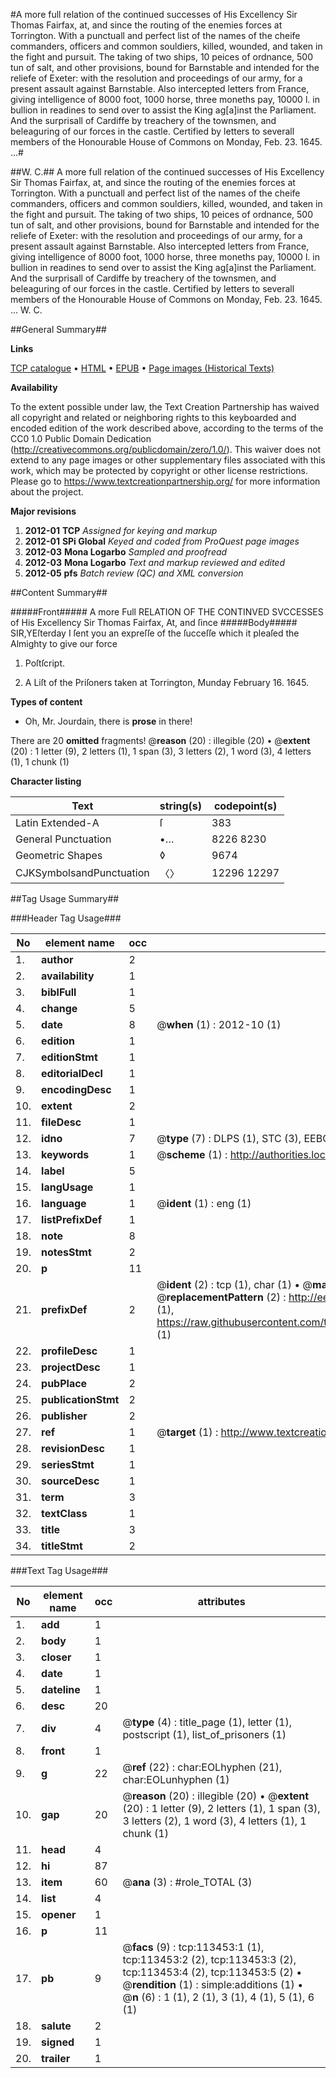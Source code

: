 #A more full relation of the continued successes of His Excellency Sir Thomas Fairfax, at, and since the routing of the enemies forces at Torrington. With a punctuall and perfect list of the names of the cheife commanders, officers and common souldiers, killed, wounded, and taken in the fight and pursuit. The taking of two ships, 10 peices of ordnance, 500 tun of salt, and other provisions, bound for Barnstable and intended for the reliefe of Exeter: with the resolution and proceedings of our army, for a present assault against Barnstable. Also intercepted letters from France, giving intelligence of 8000 foot, 1000 horse, three moneths pay, 10000 l. in bullion in readines to send over to assist the King ag[a]inst the Parliament. And the surprisall of Cardiffe by treachery of the townsmen, and beleaguring of our forces in the castle. Certified by letters to severall members of the Honourable House of Commons on Monday, Feb. 23. 1645. ...#

##W. C.##
A more full relation of the continued successes of His Excellency Sir Thomas Fairfax, at, and since the routing of the enemies forces at Torrington. With a punctuall and perfect list of the names of the cheife commanders, officers and common souldiers, killed, wounded, and taken in the fight and pursuit. The taking of two ships, 10 peices of ordnance, 500 tun of salt, and other provisions, bound for Barnstable and intended for the reliefe of Exeter: with the resolution and proceedings of our army, for a present assault against Barnstable. Also intercepted letters from France, giving intelligence of 8000 foot, 1000 horse, three moneths pay, 10000 l. in bullion in readines to send over to assist the King ag[a]inst the Parliament. And the surprisall of Cardiffe by treachery of the townsmen, and beleaguring of our forces in the castle. Certified by letters to severall members of the Honourable House of Commons on Monday, Feb. 23. 1645. ...
W. C.

##General Summary##

**Links**

[TCP catalogue](http://www.ota.ox.ac.uk/tcp/)  • 
[HTML](http://tei.it.ox.ac.uk/tcp/Texts-HTML/free/A78/A78411.html)  • 
[EPUB](http://tei.it.ox.ac.uk/tcp/Texts-EPUB/free/A78/A78411.epub) • 
[Page images (Historical Texts)](https://historicaltexts.jisc.ac.uk/eebo-99861320e)

**Availability**

To the extent possible under law, the Text Creation Partnership has waived all copyright and related or neighboring rights to this keyboarded and encoded edition of the work described above, according to the terms of the CC0 1.0 Public Domain Dedication (http://creativecommons.org/publicdomain/zero/1.0/). This waiver does not extend to any page images or other supplementary files associated with this work, which may be protected by copyright or other license restrictions. Please go to https://www.textcreationpartnership.org/ for more information about the project.

**Major revisions**

1. __2012-01__ __TCP__ *Assigned for keying and markup*
1. __2012-01__ __SPi Global__ *Keyed and coded from ProQuest page images*
1. __2012-03__ __Mona Logarbo__ *Sampled and proofread*
1. __2012-03__ __Mona Logarbo__ *Text and markup reviewed and edited*
1. __2012-05__ __pfs__ *Batch review (QC) and XML conversion*

##Content Summary##

#####Front#####
A more Full RELATION OF THE CONTINVED SVCCESSES of His Excellency Sir Thomas Fairfax, At, and ſince 
#####Body#####
SIR,YEſterday I ſent you an expreſſe of the ſucceſſe which it pleaſed the Almighty to give our force
1. Poſtſcript.

1. A Liſt of the Priſoners taken at Torrington, Munday February 16. 1645.

**Types of content**

  * Oh, Mr. Jourdain, there is **prose** in there!

There are 20 **omitted** fragments! 
 @__reason__ (20) : illegible (20)  •  @__extent__ (20) : 1 letter (9), 2 letters (1), 1 span (3), 3 letters (2), 1 word (3), 4 letters (1), 1 chunk (1)

**Character listing**


|Text|string(s)|codepoint(s)|
|---|---|---|
|Latin Extended-A|ſ|383|
|General Punctuation|•…|8226 8230|
|Geometric Shapes|◊|9674|
|CJKSymbolsandPunctuation|〈〉|12296 12297|

##Tag Usage Summary##

###Header Tag Usage###

|No|element name|occ|attributes|
|---|---|---|---|
|1.|__author__|2||
|2.|__availability__|1||
|3.|__biblFull__|1||
|4.|__change__|5||
|5.|__date__|8| @__when__ (1) : 2012-10 (1)|
|6.|__edition__|1||
|7.|__editionStmt__|1||
|8.|__editorialDecl__|1||
|9.|__encodingDesc__|1||
|10.|__extent__|2||
|11.|__fileDesc__|1||
|12.|__idno__|7| @__type__ (7) : DLPS (1), STC (3), EEBO-CITATION (1), PROQUEST (1), VID (1)|
|13.|__keywords__|1| @__scheme__ (1) : http://authorities.loc.gov/ (1)|
|14.|__label__|5||
|15.|__langUsage__|1||
|16.|__language__|1| @__ident__ (1) : eng (1)|
|17.|__listPrefixDef__|1||
|18.|__note__|8||
|19.|__notesStmt__|2||
|20.|__p__|11||
|21.|__prefixDef__|2| @__ident__ (2) : tcp (1), char (1)  •  @__matchPattern__ (2) : ([0-9\-]+):([0-9IVX]+) (1), (.+) (1)  •  @__replacementPattern__ (2) : http://eebo.chadwyck.com/downloadtiff?vid=$1&page=$2 (1), https://raw.githubusercontent.com/textcreationpartnership/Texts/master/tcpchars.xml#$1 (1)|
|22.|__profileDesc__|1||
|23.|__projectDesc__|1||
|24.|__pubPlace__|2||
|25.|__publicationStmt__|2||
|26.|__publisher__|2||
|27.|__ref__|1| @__target__ (1) : http://www.textcreationpartnership.org/docs/. (1)|
|28.|__revisionDesc__|1||
|29.|__seriesStmt__|1||
|30.|__sourceDesc__|1||
|31.|__term__|3||
|32.|__textClass__|1||
|33.|__title__|3||
|34.|__titleStmt__|2||


###Text Tag Usage###

|No|element name|occ|attributes|
|---|---|---|---|
|1.|__add__|1||
|2.|__body__|1||
|3.|__closer__|1||
|4.|__date__|1||
|5.|__dateline__|1||
|6.|__desc__|20||
|7.|__div__|4| @__type__ (4) : title_page (1), letter (1), postscript (1), list_of_prisoners (1)|
|8.|__front__|1||
|9.|__g__|22| @__ref__ (22) : char:EOLhyphen (21), char:EOLunhyphen (1)|
|10.|__gap__|20| @__reason__ (20) : illegible (20)  •  @__extent__ (20) : 1 letter (9), 2 letters (1), 1 span (3), 3 letters (2), 1 word (3), 4 letters (1), 1 chunk (1)|
|11.|__head__|4||
|12.|__hi__|87||
|13.|__item__|60| @__ana__ (3) : #role_TOTAL (3)|
|14.|__list__|4||
|15.|__opener__|1||
|16.|__p__|11||
|17.|__pb__|9| @__facs__ (9) : tcp:113453:1 (1), tcp:113453:2 (2), tcp:113453:3 (2), tcp:113453:4 (2), tcp:113453:5 (2)  •  @__rendition__ (1) : simple:additions (1)  •  @__n__ (6) : 1 (1), 2 (1), 3 (1), 4 (1), 5 (1), 6 (1)|
|18.|__salute__|2||
|19.|__signed__|1||
|20.|__trailer__|1||
